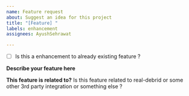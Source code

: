 ```yaml
---
name: Feature request
about: Suggest an idea for this project
title: "[Feature] "
labels: enhancement
assignees: AyushSehrawat

---
```


- [ ] Is this a enhancement to already existing feature ?

**Describe your feature here**

**This feature is related to?**
Is this feature related to real-debrid or some other 3rd party integration or something else ?
